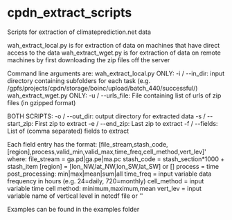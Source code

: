 # cpdn_extract_scripts
Scripts for extraction of climateprediction.net data

wah_extract_local.py is for extraction of data on machines that have direct access to the data
wah_extract_wget.py is for extraction of data on remote machines by first downloading the zip files off the server

Command line arguments are:
wah_extract_local.py ONLY:
-i / --in_dir: input directory containing subfolders for each task (e.g. /gpfs/projects/cpdn/storage/boinc/upload/batch_440/successful/)
wah_extract_wget.py ONLY:
-u / --urls_file: File containing list of urls of zip files (in gzipped format)

BOTH SCRIPTS:
-o / --out_dir: output directory for extracted data
-s / --start_zip: First zip to extract
-e / --end_zip: Last zip to extract
-f / --fields: List of (comma separated) fields to extract

Each field entry has the format:
        [file_stream,stash_code,[region],process,valid_min,valid_max,time_freq,cell_method,vert_lev]'
where:
        file_stream = ga.pd|ga.pe|ma.pc
        stash_code  = stash_section*1000 + stash_item
        [region]    = [lon_NW,lat_NW,lon_SW,lat_SW] or []
        process     = time post_processing: min|max|mean|sum|all
        time_freq   = input variable data frequency in hours (e.g. 24=daily, 720=monthly)
        cell_method = input variable time cell method: minimum,maximum,mean
        vert_lev    = input variable name of vertical level in netcdf file or ''

Examples can be found in the examples folder
